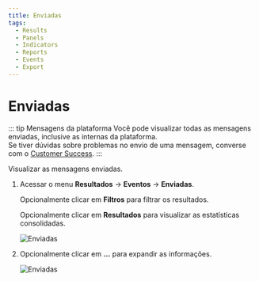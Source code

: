 ```yaml
---
title: Enviadas
tags:
  - Results
  - Panels
  - Indicators
  - Reports
  - Events
  - Export
---
```

# Enviadas

::: tip Mensagens da plataforma
Você pode visualizar todas as mensagens enviadas, inclusive as internas da plataforma.<br>
Se tiver dúvidas sobre problemas no envio de uma mensagem, converse com o [Customer Success](mailto:cs@phishx.io).
:::

Visualizar as mensagens enviadas.

1. Acessar o menu **Resultados** -> **Eventos** -> **Enviadas**.

   Opcionalmente clicar em **Filtros** para filtrar os resultados.

   Opcionalmente clicar em **Resultados** para visualizar as estatísticas consolidadas.

   ![Enviadas](https://cdn.phishx.io/phishx-docs/images/phishx_results_events_sent_01.webp)

2. Opcionalmente clicar em **...** para expandir as informações.

   ![Enviadas](https://cdn.phishx.io/phishx-docs/images/phishx_results_events_sent_02.webp)
